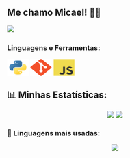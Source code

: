 ## Me chamo Micael! 🐱‍💻  
<img src="https://media1.tenor.com/m/FvkCklevz10AAAAC/glorp-cat.gif" width="120px">

### Linguagens e Ferramentas:
<div style="display: inline_block">
  <img align="center" alt="Xixo-Python" height="40" width="50" src="https://raw.githubusercontent.com/devicons/devicon/master/icons/python/python-original.svg">
  <img align="center" alt="Xixo-Git" height="40" width="50" src="https://raw.githubusercontent.com/devicons/devicon/master/icons/git/git-original.svg">
  <img align="center" alt="Xixo-Js" height="40" width="50" src="https://raw.githubusercontent.com/devicons/devicon/master/icons/javascript/javascript-original.svg">
</div>

## 📊 Minhas Estatísticas:
<div align="center">
  <img height="180px" src="https://github-readme-stats.vercel.app/api?username=awsom-xixo&show_icons=true&theme=dracula&include_all_commits=true&count_private=true"/>
  <img height="180px" src="https://github-readme-streak-stats.herokuapp.com/?user=awsom-xixo&theme=dracula"/>
</div>

### 🌟 Linguagens mais usadas:
<div align="center">
  <img height="180px" src="https://github-readme-stats.vercel.app/api/top-langs/?username=awsom-xixo&layout=compact&langs_count=6&theme=dracula"/>
</div>
